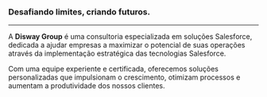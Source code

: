 ### Desafiando limites, criando futuros.

---

A **Disway Group** é uma consultoria especializada em soluções Salesforce, dedicada a ajudar empresas a maximizar o potencial de suas operações através da implementação estratégica das tecnologias Salesforce.

Com uma equipe experiente e certificada, oferecemos soluções personalizadas que impulsionam o crescimento, otimizam processos e aumentam a produtividade dos nossos clientes.
